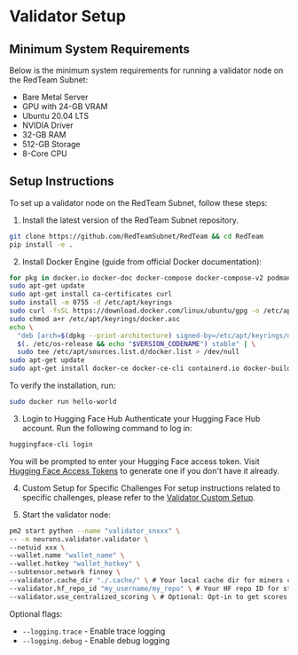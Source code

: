 # Validator Setup

## Minimum System Requirements
Below is the minimum system requirements for running a validator node on the RedTeam Subnet:
- Bare Metal Server
- GPU with 24-GB VRAM
- Ubuntu 20.04 LTS
- NVIDIA Driver
- 32-GB RAM
- 512-GB Storage
- 8-Core CPU

## Setup Instructions
To set up a validator node on the RedTeam Subnet, follow these steps:
1. Install the latest version of the RedTeam Subnet repository.
```bash
git clone https://github.com/RedTeamSubnet/RedTeam && cd RedTeam
pip install -e .
```

2. Install Docker Engine (guide from official Docker documentation):
```bash
for pkg in docker.io docker-doc docker-compose docker-compose-v2 podman-docker containerd runc; do sudo apt-get remove $pkg; done
sudo apt-get update
sudo apt-get install ca-certificates curl
sudo install -m 0755 -d /etc/apt/keyrings
sudo curl -fsSL https://download.docker.com/linux/ubuntu/gpg -o /etc/apt/keyrings/docker.asc
sudo chmod a+r /etc/apt/keyrings/docker.asc
echo \
  "deb [arch=$(dpkg --print-architecture) signed-by=/etc/apt/keyrings/docker.asc] https://download.docker.com/linux/ubuntu \
  $(. /etc/os-release && echo "$VERSION_CODENAME") stable" | \
  sudo tee /etc/apt/sources.list.d/docker.list > /dev/null
sudo apt-get update
sudo apt-get install docker-ce docker-ce-cli containerd.io docker-buildx-plugin docker-compose-plugin
```

To verify the installation, run:
```bash
sudo docker run hello-world
```

3. Login to Hugging Face Hub
Authenticate your Hugging Face Hub account. Run the following command to log in:
```bash
huggingface-cli login
```
You will be prompted to enter your Hugging Face access token. Visit [Hugging Face Access Tokens](https://huggingface.co/settings/tokens) to generate one if you don't have it already.

4. Custom Setup for Specific Challenges
For setup instructions related to specific challenges, please refer to the [Validator Custom Setup](validator_custom.md).

5. Start the validator node:
```bash
pm2 start python --name "validator_snxxx" \
-- -m neurons.validator.validator \
--netuid xxx \
--wallet.name "wallet_name" \
--wallet.hotkey "wallet_hotkey" \
--subtensor.network finney \
--validator.cache_dir "./.cache/" \ # Your local cache dir for miners commits.
--validator.hf_repo_id "my_username/my_repo" \ # Your HF repo ID for storing miners commits
--validator.use_centralized_scoring \ # Optional: Opt-in to get scores of challenges from a centralized server.
```
Optional flags:
- `--logging.trace` - Enable trace logging
- `--logging.debug` - Enable debug logging
